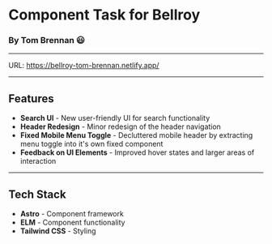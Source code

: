# Component Task for Bellroy
### By Tom Brennan 😃
---

URL: https://bellroy-tom-brennan.netlify.app/

---
## Features
- **Search UI** - New user-friendly UI for search functionality
- **Header Redesign** - Minor redesign of the header navigation
- **Fixed Mobile Menu Toggle** - Decluttered mobile header by extracting menu toggle into it's own fixed component
- **Feedback on UI Elements** - Improved hover states and larger areas of interaction

---
## Tech Stack
- **Astro** - Component framework
- **ELM** - Component functionality
- **Tailwind CSS** - Styling
